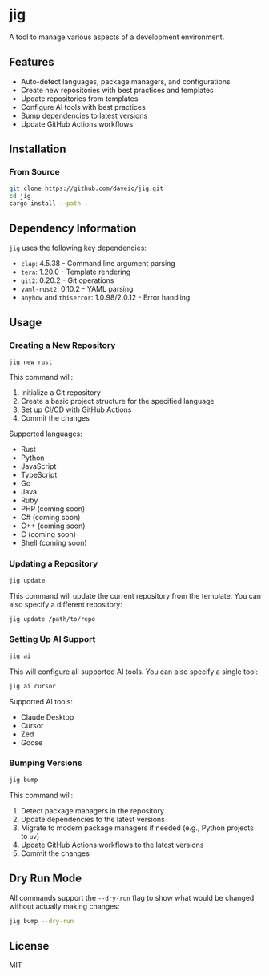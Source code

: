 # jig

A tool to manage various aspects of a development environment.

## Features

- Auto-detect languages, package managers, and configurations
- Create new repositories with best practices and templates
- Update repositories from templates
- Configure AI tools with best practices
- Bump dependencies to latest versions
- Update GitHub Actions workflows

## Installation

### From Source

```bash
git clone https://github.com/daveio/jig.git
cd jig
cargo install --path .
```

## Dependency Information

`jig` uses the following key dependencies:

- `clap`: 4.5.38 - Command line argument parsing
- `tera`: 1.20.0 - Template rendering
- `git2`: 0.20.2 - Git operations
- `yaml-rust2`: 0.10.2 - YAML parsing
- `anyhow` and `thiserror`: 1.0.98/2.0.12 - Error handling

## Usage

### Creating a New Repository

```bash
jig new rust
```

This command will:

1. Initialize a Git repository
2. Create a basic project structure for the specified language
3. Set up CI/CD with GitHub Actions
4. Commit the changes

Supported languages:

- Rust
- Python
- JavaScript
- TypeScript
- Go
- Java
- Ruby
- PHP (coming soon)
- C# (coming soon)
- C++ (coming soon)
- C (coming soon)
- Shell (coming soon)

### Updating a Repository

```bash
jig update
```

This command will update the current repository from the template. You can also specify a different repository:

```bash
jig update /path/to/repo
```

### Setting Up AI Support

```bash
jig ai
```

This will configure all supported AI tools. You can also specify a single tool:

```bash
jig ai cursor
```

Supported AI tools:

- Claude Desktop
- Cursor
- Zed
- Goose

### Bumping Versions

```bash
jig bump
```

This command will:

1. Detect package managers in the repository
2. Update dependencies to the latest versions
3. Migrate to modern package managers if needed (e.g., Python projects to `uv`)
4. Update GitHub Actions workflows to the latest versions
5. Commit the changes

## Dry Run Mode

All commands support the `--dry-run` flag to show what would be changed without actually making changes:

```bash
jig bump --dry-run
```

## License

MIT
